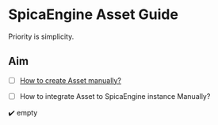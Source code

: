 # SpicaEngine Asset Guide

Priority is simplicity.

## Aim

- [ ] [How to create Asset manually?](https://github.com/ParvinEyvazov/spicaengine-asset-guide/blob/master/Docs/CREATE_ASSET.md)

- [ ] How to integrate Asset to SpicaEngine instance Manually?

:heavy_check_mark: empty
